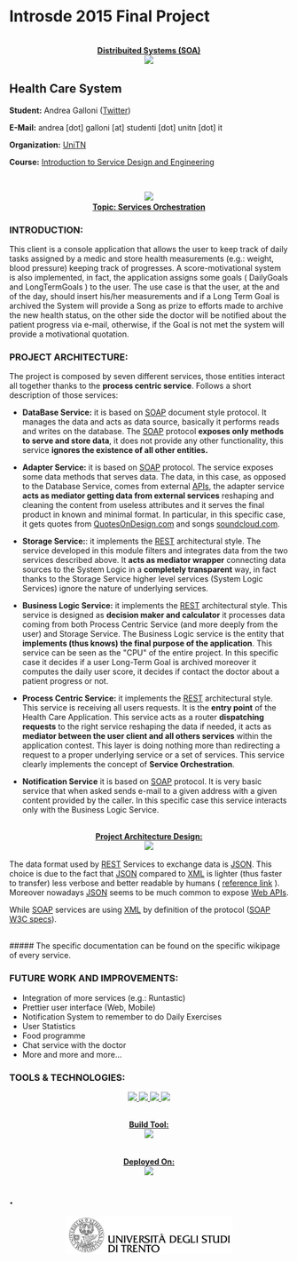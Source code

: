 # Introsde 2015 Final Project

<p align="center">
  <br/><b><a href="https://en.wikipedia.org/wiki/Distributed_computing">Distribuited Systems (SOA)</a></b><br/>
  <img src="https://avatars2.githubusercontent.com/u/16534367?v=3&s=300" width="100">
</p>

## Health Care System

**Student:** Andrea Galloni ([Twitter](https://twitter.com/andreagalloni92))

**E-Mail:** andrea [dot] galloni [at] studenti [dot] unitn [dot] it

**Organization:** [UniTN](http://www.unitn.it/en)

**Course:** [Introduction to Service Design and Engineering](https://sites.google.com/site/introsdeunitn/)

<p align="center"><br/></p>
<p align="center">
  <img src="https://s3.amazonaws.com/kinlane-productions/bw-icons/bw-conductor.png" width="50">
  <br/><b><a href="https://en.wikipedia.org/wiki/Orchestration_(computing)">Topic: Services Orchestration</a></b><br/>
</p>

### INTRODUCTION:

This client is a console application that allows the user to keep track of daily tasks assigned by a medic and store health measurements (e.g.: weight, blood pressure) keeping track of progresses. A score-motivational system is also implemented, in fact, the application  assigns some goals ( DailyGoals and LongTermGoals ) to the user.
The use case is that the user, at the and of the day, should insert his/her measurements and if a Long Term Goal is archived the System will provide a Song as prize to efforts made to archive the new health status, on the other side the doctor will be notified about the patient progress via e-mail, otherwise, if the Goal is not met the system will provide a motivational quotation.

### PROJECT ARCHITECTURE:

The project is composed by seven different services, those entities interact all together thanks to the **process centric service**. Follows a short description of those services:

+ **DataBase Service:** it is based on [SOAP](https://en.wikipedia.org/wiki/SOAP) document style protocol. It manages the data and acts as data source, basically it performs reads and writes on the database. The [SOAP](https://en.wikipedia.org/wiki/SOAP) protocol **exposes only methods to serve and store data**, it does not provide any other functionality, this service **ignores the existence of all other entities.**

+ **Adapter Service:** it is based on [SOAP](https://en.wikipedia.org/wiki/SOAP) protocol. The service exposes some data methods that serves data. The data, in this case, as opposed to the Database Service, comes from external [APIs](https://en.wikipedia.org/wiki/Web_API), the adapter service **acts as mediator getting data from external services** reshaping and cleaning the content from useless attributes and it serves the final product in known and minimal format. In particular, in this specific case, it gets quotes from [QuotesOnDesign.com](http://quotesondesign.com/) and songs [soundcloud.com](https://soundcloud.com/).  

+ **Storage Service:**: it implements the [REST](https://en.wikipedia.org/wiki/Representational_state_transfer) architectural style. The service developed in this module filters and integrates data from the two services described above. It **acts as mediator wrapper** connecting data sources to the System Logic in a **completely transparent** way, in fact thanks to the Storage Service higher level services (System Logic Services) ignore the nature of underlying services.

+ **Business Logic Service:** it implements the [REST](https://en.wikipedia.org/wiki/Representational_state_transfer) architectural style. This service is designed as **decision maker and calculator** it processes data coming from both Process Centric Service (and more deeply from the user) and Storage Service. The Business Logic service is the entity that **implements (thus knows) the final purpose of the application**. This service can be seen as the "CPU" of the entire project. In this specific case it decides if a user Long-Term Goal is archived moreover it computes the daily user score, it decides if contact the doctor about a patient progress or not.

+ **Process Centric Service:** it implements the [REST](https://en.wikipedia.org/wiki/Representational_state_transfer) architectural style. This service is receiving all users requests. It is the **entry point** of the Health Care Application. This service acts as a router **dispatching requests** to the right service reshaping the data if needed, it acts as **mediator between the user client and all others services** within the application contest. This layer is doing nothing more than redirecting a request to a proper underlying service or a set of services. This service clearly implements the concept of **Service Orchestration**.

+ **Notification Service** it is based on [SOAP](https://en.wikipedia.org/wiki/SOAP) protocol. It is very basic service that when asked sends e-mail to a given address with a given content provided by the caller. In this specific case this service interacts only with the Business Logic Service.

<p align="center">
  <br/><b><a href="https://en.wikipedia.org/wiki/Service-oriented_architecture">
  Project Architecture Design:</a></b><br/>
  <img src="imgs/HealthCareSystem.png">
</p>

The data format used by [REST](https://en.wikipedia.org/wiki/Representational_state_transfer) Services to exchange data is [JSON](https://en.wikipedia.org/wiki/JSON). This choice is due to the fact that [JSON](https://en.wikipedia.org/wiki/JSON) compared to [XML](https://en.wikipedia.org/wiki/XML) is lighter (thus faster to transfer) less verbose and better readable by humans ( [reference link](https://www.quora.com/Markup-Languages/What-are-the-advantages-of-JSON-over-XML) ). Moreover nowadays [JSON](https://en.wikipedia.org/wiki/JSON) seems to be much common to expose [Web APIs](https://en.wikipedia.org/wiki/Web_API).

While [SOAP](https://en.wikipedia.org/wiki/SOAP) services are using [XML](https://en.wikipedia.org/wiki/XML) by definition of the protocol ([SOAP W3C specs](https://www.w3.org/TR/soap/)).

<br/>
##### The specific documentation can be found on the specific wikipage of every service.
<br/>

### FUTURE WORK AND IMPROVEMENTS:

+ Integration of more services (e.g.: Runtastic)
+ Prettier user interface (Web, Mobile)
+ Notification System to remember to do Daily Exercises
+ User Statistics
+ Food programme
+ Chat service with the doctor
+ More and more and more...


### TOOLS & TECHNOLOGIES:

<p align="center">

  <a href="https://www.sqlite.org/">
  <img src="http://vignette1.wikia.nocookie.net/databasemanagement/images/c/c2/SQLite_Logo-3e5453f0a4c3e6f5.gif/revision/latest?cb=20111014145321" width="150">
  </a>
  <a href="https://en.wikipedia.org/wiki/Java_(programming_language)">
  <img src="http://blog.newrelic.com/wp-content/uploads/javalogo.png" width="150">
  </a>
  <a href="https://git-scm.com/">
  <img src="https://upload.wikimedia.org/wikipedia/commons/thumb/e/e0/Git-logo.svg/2000px-Git-logo.svg.png" width="200">
  </a>
  <a href="https://www.jetbrains.com/idea/">
  <img src="https://pbs.twimg.com/profile_images/674914166239571968/0R_pWWlt.png"  height="90">
  </a>
</p>



<p align="center">
  <br/><b><a href="https://ant.apache.org/">Build Tool:</a></b><br/>
  <a href="https://ant.apache.org/">
  <img src="http://jansensan.net/images/blog/post0016_001.jpg" height="90">
  </a>
</p>


<p align="center">
  <br/><b><a href="https://www.heroku.com/">Deployed On:</a></b><br/>
  <a href="https://www.heroku.com/">
  <img src="https://upload.wikimedia.org/wikipedia/en/a/a9/Heroku_logo.png" width="200">
  </a>
</p>


## .

<p align="center">
  <a href="http://unitn.it/en">
  <img src="https://raw.githubusercontent.com/sn1p3r46/introsde-2015-assignment-3-client/master/images/LogoUniTn.png" width="300">
  </a>
</p>
